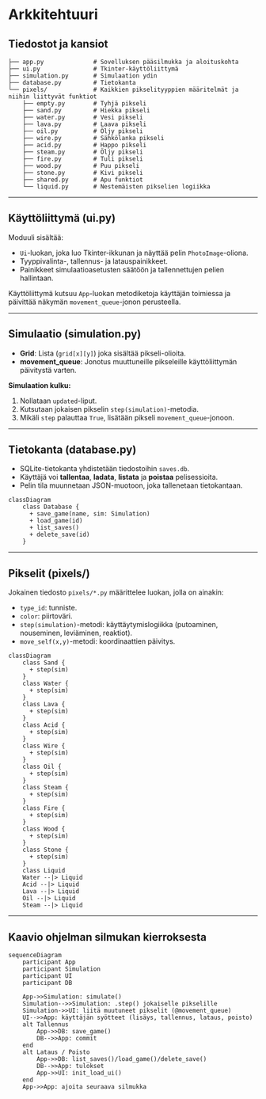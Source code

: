 # Arkkitehtuuri

## Tiedostot ja kansiot

```plaintext
├── app.py              # Sovelluksen pääsilmukka ja aloituskohta
├── ui.py               # Tkinter-käyttöliittymä
├── simulation.py       # Simulaation ydin
├── database.py         # Tietokanta 
└── pixels/             # Kaikkien pikselityyppien määritelmät ja niihin liittyvät funktiot
    ├── empty.py        # Tyhjä pikseli
    ├── sand.py         # Hiekka pikseli
    ├── water.py        # Vesi pikseli
    ├── lava.py         # Laava pikseli
    ├── oil.py          # Öljy pikseli
    ├── wire.py         # Sähkölanka pikseli
    ├── acid.py         # Happo pikseli
    ├── steam.py        # Öljy pikseli
    ├── fire.py         # Tuli pikseli
    ├── wood.py         # Puu pikseli
    ├── stone.py        # Kivi pikseli
    ├── shared.py       # Apu funktiot
    └── liquid.py       # Nestemäisten pikselien logiikka
```

---
## Käyttöliittymä (ui.py)

Moduuli sisältää:  

- `Ui`-luokan, joka luo Tkinter-ikkunan ja näyttää pelin `PhotoImage`-oliona.  
- Tyyppivalinta-, tallennus- ja latauspainikkeet.
- Painikkeet simulaatioasetusten säätöön ja tallennettujen pelien hallintaan.

Käyttöliittymä kutsuu `App`-luokan metodiketoja käyttäjän toimiessa ja päivittää näkymän `movement_queue`-jonon perusteella.

---
## Simulaatio (simulation.py)

- **Grid**: Lista (`grid[x][y]`) joka sisältää pikseli-olioita.
- **movement_queue**: Jonotus muuttuneille pikseleille käyttöliittymän päivitystä varten.

**Simulaation kulku:**
1. Nollataan `updated`-liput.
2. Kutsutaan jokaisen pikselin `step(simulation)`-metodia.
3. Mikäli `step` palauttaa `True`, lisätään pikseli `movement_queue`-jonoon.

---
## Tietokanta (database.py)

- SQLite-tietokanta yhdistetään tiedostoihin `saves.db`.  
- Käyttäjä voi **tallentaa**, **ladata**, **listata** ja **poistaa** pelisessioita.
- Pelin tila muunnetaan JSON-muotoon, joka tallenetaan tietokantaan.

```mermaid
classDiagram
    class Database {
      + save_game(name, sim: Simulation)
      + load_game(id)
      + list_saves()
      + delete_save(id)
    }
```

---
## Pikselit (pixels/)

Jokainen tiedosto `pixels/*.py` määrittelee luokan, jolla on ainakin:

- `type_id`: tunniste.
- `color`: piirtoväri.
- `step(simulation)`-metodi: käyttäytymislogiikka (putoaminen, nouseminen, leviäminen, reaktiot).
- `move_self(x,y)`-metodi: koordinaattien päivitys.

```mermaid
classDiagram
    class Sand {
      + step(sim)
    }
    class Water {
      + step(sim)
    }
    class Lava {
      + step(sim)
    }
    class Acid {
      + step(sim)
    }
    class Wire {
      + step(sim)
    }
    class Oil {
      + step(sim)
    }
    class Steam {
      + step(sim)
    }
    class Fire {
      + step(sim)
    }
    class Wood {
      + step(sim)
    }
    class Stone {
      + step(sim)
    }
    class Liquid
    Water --|> Liquid
    Acid --|> Liquid
    Lava --|> Liquid
    Oil --|> Liquid
    Steam --|> Liquid
```

---
## Kaavio ohjelman silmukan kierroksesta

```mermaid
sequenceDiagram
    participant App
    participant Simulation
    participant UI
    participant DB

    App->>Simulation: simulate()
    Simulation-->>Simulation: .step() jokaiselle pikselille
    Simulation->>UI: liitä muutuneet pikselit (@movement_queue)
    UI-->>App: käyttäjän syötteet (lisäys, tallennus, lataus, poisto)
    alt Tallennus
        App->>DB: save_game()
        DB-->>App: commit
    end
    alt Lataus / Poisto
        App->>DB: list_saves()/load_game()/delete_save()
        DB-->>App: tulokset
        App->>UI: init_load_ui()
    end
    App->>App: ajoita seuraava silmukka
```
